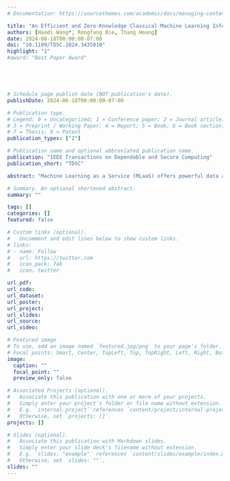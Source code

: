 ```yaml
---
# Documentation: https://sourcethemes.com/academic/docs/managing-content/

title: "An Efficient and Zero-Knowledge Classical Machine Learning Inference Pipeline"
authors: [Haodi Wang*, Rongfang Bie, Thang Hoang]
date: 2024-08-18T00:00:00-07:00
doi: "10.1109/TDSC.2024.3435010"
highlight: "1"
#award: "Best Paper Award"





# Schedule page publish date (NOT publication's date).
publishDate: 2024-06-18T00:00:00-07:00

# Publication type.
# Legend: 0 = Uncategorized; 1 = Conference paper; 2 = Journal article;
# 3 = Preprint / Working Paper; 4 = Report; 5 = Book; 6 = Book section;
# 7 = Thesis; 8 = Patent
publication_types: ["2"]

# Publication name and optional abbreviated publication name.
publication: "IEEE Transactions on Dependable and Secure Computing"
publication_short: "TDSC"

abstract: "Machine Learning as a Service (MLaaS) offers powerful data analytics services to clients with limited resources. However, it still raises concerns about the integrity of delegated computation and the privacy of the server's model parameters. To address these issues, zero-knowledge Machine Learning (zkML) has been suggested for computation verifiability with privacy guarantee for ML models. Nevertheless, the existing zkML schemes focus on only one classical ML classification algorithm or deep neural networks, which may not achieve satisfactory accuracy or require large-scale training data and model parameters, thus limiting their usefulness in certain applications. In this paper, we propose ezDPS, an efficient and zero-knowledge scheme for classical ML inference that processes data in multiple stages for improved accuracy. Unlike prior works, each stage of the ezDPS pipeline is based on a well-established classical ML algorithm, including Discrete Wavelet Transformation, Zero-Score Normalization, Principal Components Analysis, and Support Vector Machine. We design new gadgets to prove various ML operations effectively. Our implementation of ezDPS has been fully tested on real datasets, and experimental results show that it is up to three orders of magnitude more efficient than generic circuit-based approaches, while also maintaining greater accuracy than single ML classification approaches."

# Summary. An optional shortened abstract.
summary: ""

tags: []
categories: []
featured: false

# Custom links (optional).
#   Uncomment and edit lines below to show custom links.
# links:
# - name: Follow
#   url: https://twitter.com
#   icon_pack: fab
#   icon: twitter

url_pdf: 
url_code: 
url_dataset: 
url_poster:
url_project:
url_slides:
url_source:
url_video:

# Featured image
# To use, add an image named `featured.jpg/png` to your page's folder. 
# Focal points: Smart, Center, TopLeft, Top, TopRight, Left, Right, BottomLeft, Bottom, BottomRight.
image:
  caption: ""
  focal_point: ""
  preview_only: false

# Associated Projects (optional).
#   Associate this publication with one or more of your projects.
#   Simply enter your project's folder or file name without extension.
#   E.g. `internal-project` references `content/project/internal-project/index.md`.
#   Otherwise, set `projects: []`.
projects: []

# Slides (optional).
#   Associate this publication with Markdown slides.
#   Simply enter your slide deck's filename without extension.
#   E.g. `slides: "example"` references `content/slides/example/index.md`.
#   Otherwise, set `slides: ""`.
slides: ""
---
```

